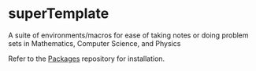 # superTemplate

A suite of environments/macros for ease of taking notes or doing problem sets in Mathematics, Computer Science, and Physics

Refer to the [Packages](https://github.com/typst/packages) repository for installation.
